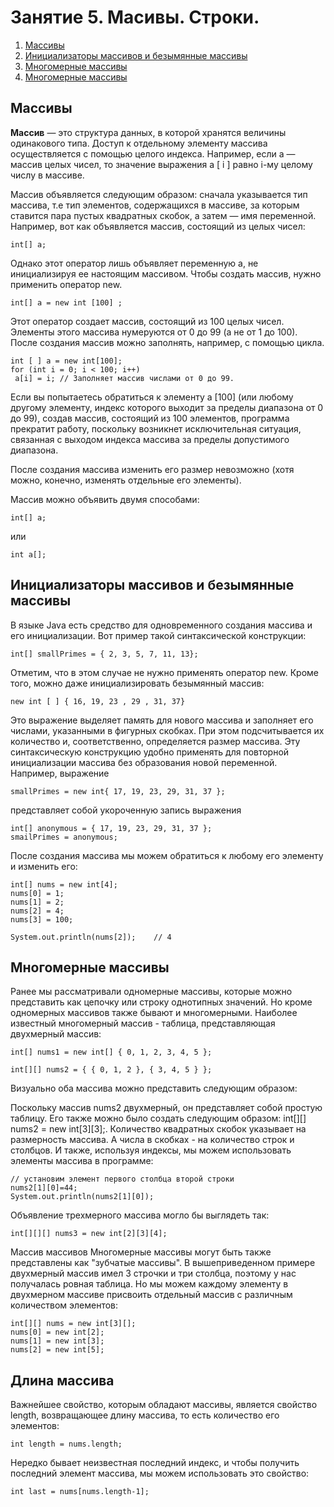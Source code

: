 # Занятие 5. Масивы. Строки.

1. [Массивы](#mass)
2. [Инициализаторы массивов и безымянные массивы](#mass1)
3. [Многомерные массивы](#mass2)
4. [Многомерные массивы](#mass3)

<a name="mass"/>

## Mассивы

**Массив** — это структура данных, в которой хранятся величины одинакового типа. Доступ к отдельному элементу массива осуществляется с помощью целого индекса. Например, если а — массив целых чисел, то значение выражения а [ i ] равно i-му целому числу в массиве.

Массив объявляется следующим образом: сначала указывается тип массива, т.е тип элементов, содержащихся в массиве, за которым ставится пара пустых квадратных скобок, а затем — имя переменной. Например, вот как объявляется массив, состоящий из целых чисел:

    int[] a;

Однако этот оператор лишь объявляет переменную а, не инициализируя ее настоящим массивом. Чтобы создать массив, нужно применить оператор new.

    int[] a = new int [100] ;

Этот оператор создает массив, состоящий из 100 целых чисел. Элементы этого массива нумеруются от 0 до 99 (а не от 1 до 100). После создания массив можно заполнять, например, с помощью цикла.

    int [ ] а = new int[100];
    for (int i = 0; i < 100; i++)
     a[i] = i; // Заполняет массив числами от 0 до 99.

Если вы попытаетесь обратиться к элементу а [100] (или любому другому элементу, индекс которого выходит за пределы диапазона от 0 до 99), создав массив, состоящий из 100 элементов, программа прекратит работу, поскольку возникнет исключительная ситуация, связанная с выходом индекса массива за пределы допустимого диапазона.

После создания массива изменить его размер невозможно (хотя можно, конечно, изменять отдельные его элементы).

Массив можно объявить двумя способами:

    int[] a;
или

    int a[];

<a name="mass1"/>

## Инициализаторы массивов и безымянные массивы

В языке Java есть средство для одновременного создания массива и его инициализации. Вот пример такой синтаксической конструкции:

    int[] smallPrimes = { 2, 3, 5, 7, 11, 13};

Отметим, что в этом случае не нужно применять оператор new. Кроме того, можно даже инициализировать безымянный массив:

    new int [ ] { 16, 19, 23 , 29 , 31, 37}

Это выражение выделяет память для нового массива и заполняет его числами, указанными в фигурных скобках. При этом подсчитывается их количество и, соответственно, определяется размер массива. Эту синтаксическую конструкцию удобно применять для повторной инициализации массива без образования новой переменной. Например, выражение

    smallPrimes = new int{ 17, 19, 23, 29, 31, 37 };

представляет собой укороченную запись выражения

    int[] anonymous = { 17, 19, 23, 29, 31, 37 };
    smailPrimes = anonymous;


После создания массива мы можем обратиться к любому его элементу и изменить его:

    int[] nums = new int[4];
    nums[0] = 1;
    nums[1] = 2;
    nums[2] = 4;
    nums[3] = 100;

    System.out.println(nums[2]);    // 4

<a name="mass2"/>

## Многомерные массивы
Ранее мы рассматривали одномерные массивы, которые можно представить как цепочку или строку однотипных значений. Но кроме одномерных массивов также бывают и многомерными. Наиболее известный многомерный массив - таблица, представляющая двухмерный массив:

    int[] nums1 = new int[] { 0, 1, 2, 3, 4, 5 };

    int[][] nums2 = { { 0, 1, 2 }, { 3, 4, 5 } };

Визуально оба массива можно представить следующим образом:

Поскольку массив nums2 двухмерный, он представляет собой простую таблицу. Его также можно было создать следующим образом: int[][] nums2 = new int[3][3];. Количество квадратных скобок указывает на размерность массива. А числа в скобках - на количество строк и столбцов. И также, используя индексы, мы можем использовать элементы массива в программе:

    // установим элемент первого столбца второй строки
    nums2[1][0]=44;
    System.out.println(nums2[1][0]);

Объявление трехмерного массива могло бы выглядеть так:


    int[][][] nums3 = new int[2][3][4];

Массив массивов
Многомерные массивы могут быть также представлены как "зубчатые массивы". В вышеприведенном примере двухмерный массив имел 3 строчки и три столбца, поэтому у нас получалась ровная таблица. Но мы можем каждому элементу в двухмерном массиве присвоить отдельный массив с различным количеством элементов:

    int[][] nums = new int[3][];
    nums[0] = new int[2];
    nums[1] = new int[3];
    nums[2] = new int[5];

<a name="mass3"/>

## Длина массива

Важнейшее свойство, которым обладают массивы, является свойство length, возвращающее длину массива, то есть количество его элементов:

    int length = nums.length;

Нередко бывает неизвестная последний индекс, и чтобы получить последний элемент массива, мы можем использовать это свойство:

    int last = nums[nums.length-1];

